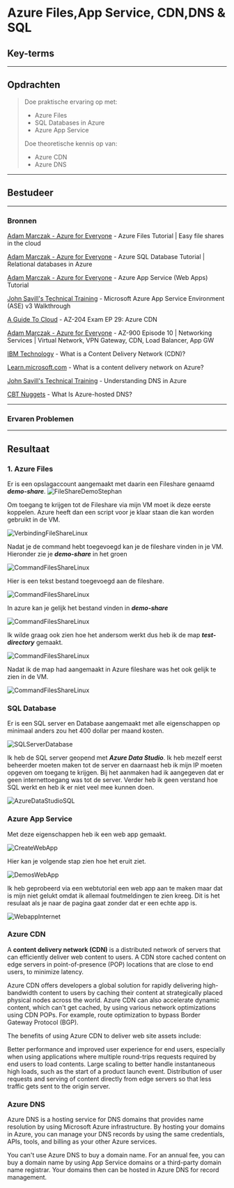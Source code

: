 # Azure Files,App Service, CDN,DNS & SQL

## Key-terms
---
## Opdrachten
>Doe praktische ervaring op met:
>- Azure Files
>- SQL Databases in Azure
>- Azure App Service
>
>Doe theoretische kennis op van:
>- Azure CDN
>- Azure DNS
---

## Bestudeer
---

### Bronnen
[Adam Marczak - Azure for Everyone](https://www.youtube.com/watch?v=BCzeb0IAy2k) - Azure Files Tutorial | Easy file shares in the cloud

[Adam Marczak - Azure for Everyone](https://www.youtube.com/watch?v=BgvEOkcR0Wk) - Azure SQL Database Tutorial | Relational databases in Azure

[Adam Marczak - Azure for Everyone](https://www.youtube.com/watch?v=4BwyqmRTrx8) - Azure App Service (Web Apps) Tutorial

[John Savill's Technical Training](https://www.youtube.com/watch?v=mtCN5yGwqe0) - Microsoft Azure App Service Environment (ASE) v3 Walkthrough

[A Guide To Cloud](https://www.youtube.com/watch?v=iztes415EF8) - AZ-204 Exam EP 29: Azure CDN

[Adam Marczak - Azure for Everyone](https://www.youtube.com/watch?v=5NMcM4zJPM4&t=790s) - AZ-900 Episode 10 | Networking Services | Virtual Network, VPN Gateway, CDN, Load Balancer, App GW

[IBM Technology](https://www.youtube.com/watch?v=Bsq5cKkS33I) - What is a Content Delivery Network (CDN)?

[Learn.microsoft.com](https://learn.microsoft.com/en-us/azure/cdn/cdn-overview) - What is a content delivery network on Azure?

[John Savill's Technical Training](https://www.youtube.com/watch?v=Hiohn35DIqA) - Understanding DNS in Azure

[CBT Nuggets](https://www.youtube.com/watch?v=fB_Of-Lmrrk) - What Is Azure-hosted DNS?

---

### Ervaren Problemen



---
## Resultaat

### 1. Azure Files

Er is een opslagaccount aangemaakt met daarin een Fileshare genaamd ***demo-share***.
![FileShareDemoStephan](../00_includes/05_Azure_2/03_Azure_Files%2CApp_Service%2CCDN%2CDNS%2CSQL/FileShareDemoStephan.png)

Om toegang te krijgen tot de Fileshare via mijn VM moet ik deze eerste koppelen. Azure heeft dan een script voor je klaar staan die kan worden gebruikt in de VM.

![VerbindingFileShareLinux](../00_includes/05_Azure_2/03_Azure_Files%2CApp_Service%2CCDN%2CDNS%2CSQL/VerbindingFileShareLinux.png)

Nadat je de command hebt toegevoegd kan je de fileshare vinden in je VM. Hieronder zie je ***demo-share*** in het groen

![CommandFilesShareLinux](../00_includes/05_Azure_2/03_Azure_Files%2CApp_Service%2CCDN%2CDNS%2CSQL/CommandFilesShareLinux.png)

Hier is een tekst bestand toegevoegd aan de fileshare.

![CommandFilesShareLinux](../00_includes/05_Azure_2/03_Azure_Files%2CApp_Service%2CCDN%2CDNS%2CSQL/AanmakenFileLinux.png)

In azure kan je gelijk het bestand vinden in ***demo-share*** 

![CommandFilesShareLinux](../00_includes/05_Azure_2/03_Azure_Files%2CApp_Service%2CCDN%2CDNS%2CSQL/FileShareLinux.png)

Ik wilde graag ook zien hoe het andersom werkt dus heb ik de map ***test-directory*** gemaakt.

![CommandFilesShareLinux](../00_includes/05_Azure_2/03_Azure_Files%2CApp_Service%2CCDN%2CDNS%2CSQL/TestDirectoryAzure.png)

Nadat ik de map had aangemaakt in Azure fileshare was het ook gelijk te zien in de VM.

![CommandFilesShareLinux](../00_includes/05_Azure_2/03_Azure_Files%2CApp_Service%2CCDN%2CDNS%2CSQL/TestDirectoryLinux.png)


### SQL Database

Er is een SQL server en Database aangemaakt met alle eigenschappen op minimaal anders zou het 400 dollar per maand kosten. 

![SQLServerDatabase](../00_includes/05_Azure_2/03_Azure_Files%2CApp_Service%2CCDN%2CDNS%2CSQL/SQLServerDatabase.png)

Ik heb de SQL server geopend met ***Azure Data Studio***. Ik heb mezelf eerst beheerder moeten maken tot de server en daarnaast heb ik mijn IP moeten opgeven om toegang te krijgen. Bij het aanmaken had ik aangegeven dat er geen internettoegang was tot de server. Verder heb ik geen verstand hoe SQL werkt en heb ik er niet veel mee kunnen doen. 

![AzureDataStudioSQL](../00_includes/05_Azure_2/03_Azure_Files%2CApp_Service%2CCDN%2CDNS%2CSQL/AzureDataStudioSQL.png)

### Azure App Service

Met deze eigenschappen heb ik een web app gemaakt.

![CreateWebApp](../00_includes/05_Azure_2/03_Azure_Files%2CApp_Service%2CCDN%2CDNS%2CSQL/CreateWebApp.png)

Hier kan je volgende stap zien hoe het eruit ziet.

![DemosWebApp](../00_includes/05_Azure_2/03_Azure_Files%2CApp_Service%2CCDN%2CDNS%2CSQL/DemoWebApp.png)

Ik heb geprobeerd via een webtutorial een web app aan te maken maar dat is mijn niet gelukt omdat ik allemaal foutmeldingen te zien kreeg. Dit is het resulaat als je naar de pagina gaat zonder dat er een echte app is. 

![WebappInternet](../00_includes/05_Azure_2/03_Azure_Files%2CApp_Service%2CCDN%2CDNS%2CSQL/WebappInternet.png)

### Azure CDN 

A **content delivery network (CDN)** is a distributed network of servers that can efficiently deliver web content to users. A CDN store cached content on edge servers in point-of-presence (POP) locations that are close to end users, to minimize latency.

Azure CDN offers developers a global solution for rapidly delivering high-bandwidth content to users by caching their content at strategically placed physical nodes across the world. Azure CDN can also accelerate dynamic content, which can't get cached, by using various network optimizations using CDN POPs. For example, route optimization to bypass Border Gateway Protocol (BGP).

The benefits of using Azure CDN to deliver web site assets include:

Better performance and improved user experience for end users, especially when using applications where multiple round-trips requests required by end users to load contents.
Large scaling to better handle instantaneous high loads, such as the start of a product launch event.
Distribution of user requests and serving of content directly from edge servers so that less traffic gets sent to the origin server.

### Azure DNS

Azure DNS is a hosting service for DNS domains that provides name resolution by using Microsoft Azure infrastructure. By hosting your domains in Azure, you can manage your DNS records by using the same credentials, APIs, tools, and billing as your other Azure services.

You can't use Azure DNS to buy a domain name. For an annual fee, you can buy a domain name by using App Service domains or a third-party domain name registrar. Your domains then can be hosted in Azure DNS for record management.